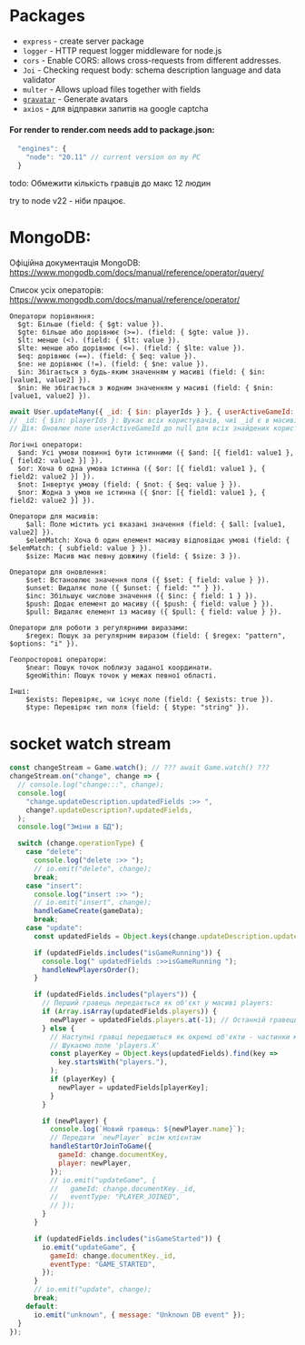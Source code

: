 # Packages

- `express` - create server package
- `logger` - HTTP request logger middleware for node.js
- `cors` - Enable CORS: allows cross-requests from different addresses.
- `Joi` - Checking request body: schema description language and data validator
- `multer` - Allows upload files together with fields
- [`gravatar`](https://www.npmjs.com/package/gravatar) - Generate avatars
- `axios` - для відправки запитів на google captcha

#### For render to render.com needs add to package.json:

```js
  "engines": {
    "node": "20.11" // current version on my PC
  }
```

todo: Обмежити кількість гравців до макс 12 людин

try to node v22 - ніби працює.

# MongoDB:

Офіційна документація MongoDB: https://www.mongodb.com/docs/manual/reference/operator/query/

Список усіх операторів: https://www.mongodb.com/docs/manual/reference/operator/

```
Оператори порівняння:
  $gt: Більше (field: { $gt: value }).
  $gte: більше або дорівнює (>=). (field: { $gte: value }).
  $lt: менше (<). (field: { $lt: value }).
  $lte: менше або дорівнює (<=). (field: { $lte: value }).
  $eq: дорівнює (==). (field: { $eq: value }).
  $ne: не дорівнює (!=). (field: { $ne: value }).
  $in: Збігається з будь-яким значенням у масиві (field: { $in: [value1, value2] }).
  $nin: Не збігається з жодним значенням у масиві (field: { $nin: [value1, value2] }).
```

```js
await User.updateMany({ _id: { $in: playerIds } }, { userActiveGameId: null });
// _id: { $in: playerIds }: Шукає всіх користувачів, чиї _id є в масиві playerIds.
// Дія: Оновлює поле userActiveGameId до null для всіх знайдених користувачів.
```

```
Логічні оператори:
  $and: Усі умови повинні бути істинними ({ $and: [{ field1: value1 }, { field2: value2 }] }).
  $or: Хоча б одна умова істинна ({ $or: [{ field1: value1 }, { field2: value2 }] }).
  $not: Інвертує умову (field: { $not: { $eq: value } }).
  $nor: Жодна з умов не істинна ({ $nor: [{ field1: value1 }, { field2: value2 }] }).

Оператори для масивів:
    $all: Поле містить усі вказані значення (field: { $all: [value1, value2] }).
    $elemMatch: Хоча б один елемент масиву відповідає умові (field: { $elemMatch: { subfield: value } }).
    $size: Масив має певну довжину (field: { $size: 3 }).

Оператори для оновлення:
    $set: Встановлює значення поля ({ $set: { field: value } }).
    $unset: Видаляє поле ({ $unset: { field: "" } }).
    $inc: Збільшує числове значення ({ $inc: { field: 1 } }).
    $push: Додає елемент до масиву ({ $push: { field: value } }).
    $pull: Видаляє елемент із масиву ({ $pull: { field: value } }).

Оператори для роботи з регулярними виразами:
    $regex: Пошук за регулярним виразом (field: { $regex: "pattern", $options: "i" }).

Геопросторові оператори:
    $near: Пошук точок поблизу заданої координати.
    $geoWithin: Пошук точок у межах певної області.

Інші:
    $exists: Перевіряє, чи існує поле (field: { $exists: true }).
    $type: Перевіряє тип поля (field: { $type: "string" }).
```

# socket watch stream

```js
const changeStream = Game.watch(); // ??? await Game.watch() ???
changeStream.on("change", change => {
  // console.log("change:::", change);
  console.log(
    "change.updateDescription.updatedFields :>> ",
    change?.updateDescription?.updatedFields,
  );
  console.log("Зміни в БД");

  switch (change.operationType) {
    case "delete":
      console.log("delete :>> ");
      // io.emit("delete", change);
      break;
    case "insert":
      console.log("insert :>> ");
      // io.emit("insert", change);
      handleGameCreate(gameData);
      break;
    case "update":
      const updatedFields = Object.keys(change.updateDescription.updatedFields);

      if (updatedFields.includes("isGameRunning")) {
        console.log(" updatedFields :>>isGameRunning ");
        handleNewPlayersOrder();
      }

      if (updatedFields.includes("players")) {
        // Перший гравець передається як об'єкт у масиві players:
        if (Array.isArray(updatedFields.players)) {
          newPlayer = updatedFields.players.at(-1); // Останній гравець у масиві
        } else {
          // Наступні гравці передаються як окремі об'єкти - частинки масиву players, але після ключу "players.1:{}" для другого гравця, "players.2:{} для третього гравця тощо"
          // Шукаємо поле 'players.X'
          const playerKey = Object.keys(updatedFields).find(key =>
            key.startsWith("players."),
          );
          if (playerKey) {
            newPlayer = updatedFields[playerKey];
          }
        }

        if (newPlayer) {
          console.log(`Новий гравець: ${newPlayer.name}`);
          // Передати `newPlayer` всім клієнтам
          handleStartOrJoinToGame({
            gameId: change.documentKey,
            player: newPlayer,
          });
          // io.emit("updateGame", {
          //   gameId: change.documentKey._id,
          //   eventType: "PLAYER_JOINED",
          // });
        }
      }

      if (updatedFields.includes("isGameStarted")) {
        io.emit("updateGame", {
          gameId: change.documentKey._id,
          eventType: "GAME_STARTED",
        });
      }
      // io.emit("update", change);
      break;
    default:
      io.emit("unknown", { message: "Unknown DB event" });
  }
});
```
